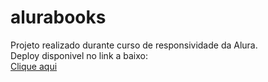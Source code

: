 # alurabooks

Projeto realizado durante curso de responsividade da Alura.
<br/>
Deploy disponivel no link a baixo:
<br/>
[Clique aqui](https://alurabooks-mauve-five.vercel.app/)
